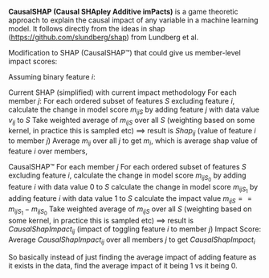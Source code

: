 **CausalSHAP (Causal SHApley Additive imPacts)** is a game theoretic approach to explain the causal impact of any variable in a machine learning model. It follows directly from the ideas in shap (https://github.com/slundberg/shap) from Lundberg et al.

Modification to SHAP (CausalSHAP™) that could give us member-level impact scores:

Assuming binary feature $i$:

 

Current SHAP (simplified) with current impact methodology
For each member $j$:
For each ordered subset of features $S$  excluding feature $i$, calculate the change in model score $m_{ijS}$ by adding feature $j$ with data value $v_{ij}$ to $S$ 
Take weighted average of $m_{ijS}$ over all $S$ (weighting based on some kernel, in practice this is sampled etc) ==> result is $Shap_{ij}$  (value of feature $i$ to member $j$)
Average $m_{ij}$ over all $j$ to get $m_i$, which is average shap value of feature $i$ over members, 
 

CausalSHAP™
For each member $j$ 
For each ordered subset of features $S$ excluding feature $i$,
calculate the change in model score $m_{ijS_0}$ by adding feature $i$ with data value $0$ to $S$ 
calculate the change in model score $m_{ijS_1}$ by adding feature $i$ with data value $1$ to $S$ 
calculate the impact value $m_{ijS} == m_{ijS_1} - m_{ijS_0}$
Take weighted average of $m_{ijS}$ over all $S$ (weighting based on some kernel, in practice this is sampled etc) ==> result is $CausalShapImpact_{ij}$ (impact of toggling feature $i$ to member $j$)
Impact Score: Average $CausalShapImpact_{ij}$ over all members $j$ to get $CausalShapImpact_i$
 

So basically instead of just finding the average impact of adding feature  as it exists in the data, find the average impact of it being 1 vs it being 0.

